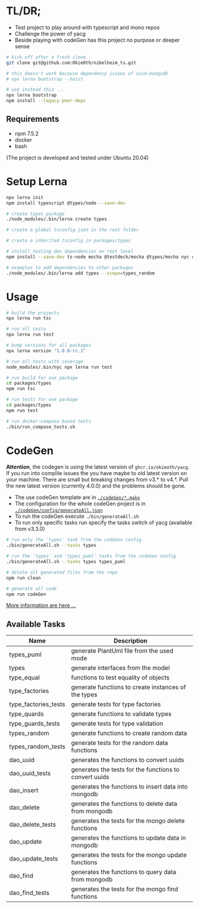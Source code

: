 # TL/DR;

* Test project to play around with typescript and mono repos
* Challenge the power of yacg
* Beside playing with codeGen has this project no purpose or deeper sense

```bash
# kick off after a fresh clone
git clone git@github.com:OkieOth/nibelheim_ts.git

# this doesn't work because dependency issues of uuid-mongodb
# npx lerna bootstrap --hoist

# use instead this ...
npx lerna bootstrap
npm install --legacy-peer-deps
```

## Requirements
* npm 7.5.2
* docker
* bash

(The project is developed and tested under Ubuntu 20.04)


# Setup Lerna
```bash
npx lerna init
npm install typescript @types/node --save-dev

# create types package
./node_modules/.bin/lerna create types

# create a global tsconfig.json in the root folder

# create a inherited tsconfig in packages/types

# install testing dev dependencies on root level
npm install --save-dev ts-node mocha @testdeck/mocha @types/mocha nyc chai ts-mockito

# examples to add dependencies to other packages
./node_modules/.bin/lerna add types --scope=types_random
```

# Usage
```bash
# build the projects
npx lerna run tsc

# run all tests
npx lerna run test

# bump versions for all packages
npx lerna version "1.0.0-rc.1"

# run all tests with coverage
node_modules/.bin/nyc npx lerna run test

# run build for one package
cd packages/types
npm run tsc

# run tests for one package
cd packages/types
npm run test

# run docker-compose based tests
./bin/run_compose_tests.sh
```

# CodeGen
**Attention**, the codegen is using the latest version of `ghcr.io/okieoth/yacg`.
If you run into complile issues the you have maybe to old latest version on your
machine. There are small but breaking changes from v3.* to v4.*.
Pull the new latest version (currently 4.0.0) and the problems should be gone.

* The use codeGen template are in [`./codeGen/*.mako`](codeGen)
* The configuration for the whole codeGen project is in [`./codeGen/config/generateAll.json`](codeGen/config/generateAll.json)
* To run the codeGen execute `./bin/generateAll.sh`
* To run only specific tasks run specify the tasks switch of yacg (available from v3.3.0)

```bash
# run only the 'types' task from the codeGen config
./bin/generateAll.sh --tasks types

# run the 'types' and 'types_puml' tasks from the codeGen config
./bin/generateAll.sh --tasks types types_puml

# delete all generated files from the repo
npm run clean

# generate all code
npm run codeGen
```

[More information are here ...](docs/codegen.md)

## Available Tasks

| Name                 | Description                                            |
| -------------------- | ------------------------------------------------------ |
| types_puml           | generate PlantUml file from the used mode              |
| types                | generate interfaces from the model                     |
| type_equal           | functions to test equality of objects                  |
| type_factories       | generate functions to create instances of the types    |
| type_factories_tests | generate tests for type factories                      |
| type_quards          | generate functions to validate types                   |
| type_guards_tests    | generate tests for type validation                     |
| types_random         | generate functions to create random data               |
| types_random_tests   | generate tests for the random data functions           |
| dao_uuid             | generates the functions to convert uuids               |
| dao_uuid_tests       | generates the tests for the functions to convert uuids |
| dao_insert           | generates the functions to insert data into mongodb    |
| dao_delete           | generates the functions to delete data from mongodb    |
| dao_delete_tests     | generates the tests for the mongo delete functions     |
| dao_update           | generates the functions to update data in mongodb      |
| dao_update_tests     | generates the tests for the mongo update functions     |
| dao_find             | generates the functions to query data from  mongodb    |
| dao_find_tests       | generates the tests for the mongo find functions       |
